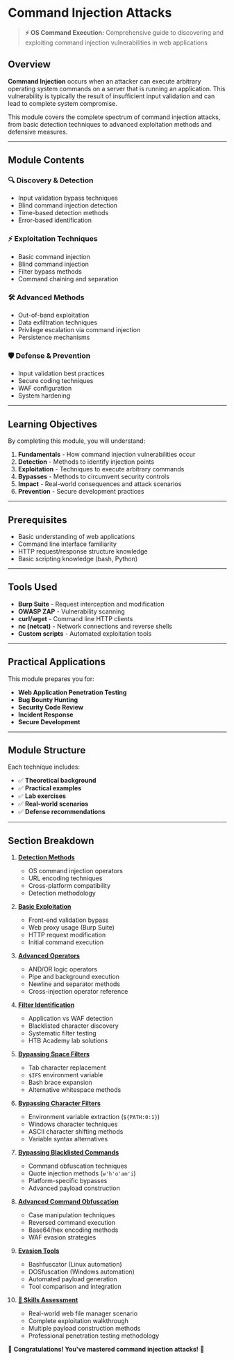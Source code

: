 # Command Injection Attacks

> **⚡ OS Command Execution:** Comprehensive guide to discovering and exploiting command injection vulnerabilities in web applications

## Overview

**Command Injection** occurs when an attacker can execute arbitrary operating system commands on a server that is running an application. This vulnerability is typically the result of insufficient input validation and can lead to complete system compromise.

This module covers the complete spectrum of command injection attacks, from basic detection techniques to advanced exploitation methods and defensive measures.

---

## Module Contents

### 🔍 **Discovery & Detection**
- Input validation bypass techniques
- Blind command injection detection
- Time-based detection methods
- Error-based identification

### ⚡ **Exploitation Techniques**
- Basic command injection
- Blind command injection
- Filter bypass methods
- Command chaining and separation

### 🛠️ **Advanced Methods**
- Out-of-band exploitation
- Data exfiltration techniques
- Privilege escalation via command injection
- Persistence mechanisms

### 🛡️ **Defense & Prevention**
- Input validation best practices
- Secure coding techniques
- WAF configuration
- System hardening

---

## Learning Objectives

By completing this module, you will understand:

1. **Fundamentals** - How command injection vulnerabilities occur
2. **Detection** - Methods to identify injection points
3. **Exploitation** - Techniques to execute arbitrary commands
4. **Bypasses** - Methods to circumvent security controls
5. **Impact** - Real-world consequences and attack scenarios
6. **Prevention** - Secure development practices

---

## Prerequisites

- Basic understanding of web applications
- Command line interface familiarity
- HTTP request/response structure knowledge
- Basic scripting knowledge (bash, Python)

---

## Tools Used

- **Burp Suite** - Request interception and modification
- **OWASP ZAP** - Vulnerability scanning
- **curl/wget** - Command line HTTP clients
- **nc (netcat)** - Network connections and reverse shells
- **Custom scripts** - Automated exploitation tools

---

## Practical Applications

This module prepares you for:
- **Web Application Penetration Testing**
- **Bug Bounty Hunting** 
- **Security Code Review**
- **Incident Response**
- **Secure Development**

---

## Module Structure

Each technique includes:
- ✅ **Theoretical background**
- ✅ **Practical examples**
- ✅ **Lab exercises**
- ✅ **Real-world scenarios**
- ✅ **Defense recommendations**

---

## Section Breakdown

1. **[Detection Methods](detection-methods.md)**
   - OS command injection operators
   - URL encoding techniques
   - Cross-platform compatibility
   - Detection methodology

2. **[Basic Exploitation](basic-exploitation.md)**
   - Front-end validation bypass
   - Web proxy usage (Burp Suite)
   - HTTP request modification
   - Initial command execution

3. **[Advanced Operators](advanced-operators.md)**
   - AND/OR logic operators
   - Pipe and background execution
   - Newline and separator methods
   - Cross-injection operator reference

4. **[Filter Identification](filter-identification.md)**
   - Application vs WAF detection
   - Blacklisted character discovery
   - Systematic filter testing
   - HTB Academy lab solutions

5. **[Bypassing Space Filters](bypassing-space-filters.md)**
   - Tab character replacement
   - `$IFS` environment variable
   - Bash brace expansion
   - Alternative whitespace methods

6. **[Bypassing Character Filters](bypassing-character-filters.md)**
   - Environment variable extraction (`${PATH:0:1}`)
   - Windows character techniques
   - ASCII character shifting methods
   - Variable syntax alternatives

7. **[Bypassing Blacklisted Commands](bypassing-blacklisted-commands.md)**
   - Command obfuscation techniques
   - Quote injection methods (`w'h'o'am'i`)
   - Platform-specific bypasses
   - Advanced payload construction

8. **[Advanced Command Obfuscation](advanced-command-obfuscation.md)**
   - Case manipulation techniques
   - Reversed command execution
   - Base64/hex encoding methods
   - WAF evasion strategies

9. **[Evasion Tools](evasion-tools.md)**
   - Bashfuscator (Linux automation)
   - DOSfuscation (Windows automation)
   - Automated payload generation
   - Tool comparison and integration

10. **[🎯 Skills Assessment](skills-assessment-walkthrough.md)**
    - Real-world web file manager scenario
    - Complete exploitation walkthrough
    - Multiple payload construction methods
    - Professional penetration testing methodology

🎯 **Congratulations! You've mastered command injection attacks!** 🚀 